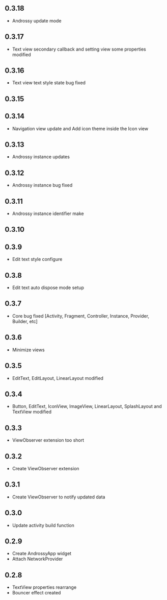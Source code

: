 ## 0.3.18

* Androssy update mode

## 0.3.17

* Text view secondary callback and setting view some properties modified

## 0.3.16

* Text view text style state bug fixed

## 0.3.15

## 0.3.14

* Navigation view update and Add icon theme inside the Icon view

## 0.3.13

* Androssy instance updates

## 0.3.12

* Androssy instance bug fixed

## 0.3.11

* Androssy instance identifier make

## 0.3.10

## 0.3.9

* Edit text style configure

## 0.3.8

* Edit text auto dispose mode setup

## 0.3.7

* Core bug fixed [Activity, Fragment, Controller, Instance, Provider, Builder, etc]

## 0.3.6

* Minimize views

## 0.3.5

* EditText, EditLayout, LinearLayout modified

## 0.3.4

* Button, EditText, IconView, ImageView, LinearLayout, SplashLayout and TextView modified

## 0.3.3

* ViewObserver extension too short

## 0.3.2

* Create ViewObserver extension

## 0.3.1

* Create ViewObserver to notify updated data

## 0.3.0

* Update activity build function

## 0.2.9

* Create AndrossyApp widget
* Attach NetworkProvider

## 0.2.8

* TextView properties rearrange
* Bouncer effect created